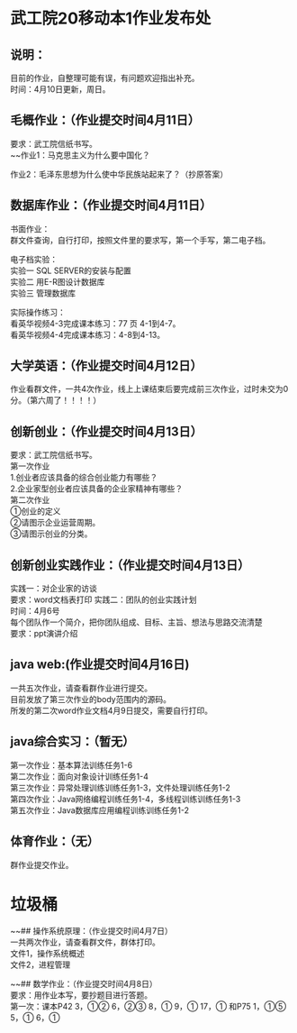 # 武工院20移动本1作业发布处
## 说明：

目前的作业，自整理可能有误，有问题欢迎指出补充。   
时间：4月10日更新，周日。    

## 毛概作业：（作业提交时间4月11日）    

要求：武工院信纸书写。  
~~作业1：马克思主义为什么要中国化？    

作业2：毛泽东思想为什么使中华民族站起来了？（抄原答案）     
    
## 数据库作业：（作业提交时间4月11日）    

书面作业：   
群文件查询，自行打印，按照文件里的要求写，第一个手写，第二电子档。     

电子档实验：   
实验一 SQL SERVER的安装与配置   
实验二  用E-R图设计数据库   
实验三  管理数据库

实际操作练习：  
看英华视频4-3完成课本练习：77 页 4-1到4-7。   
看英华视频4-4完成课本练习：4-8到4-13。    


## 大学英语：（作业提交时间4月12日）    

作业看群文件，一共4次作业，线上上课结束后要完成前三次作业，过时未交为0分。（第六周了！！！！）   
     
## 创新创业：（作业提交时间4月13日）

要求：武工院信纸书写。  
第一次作业  
1.创业者应该具备的综合创业能力有哪些？  
2.企业家型创业者应该具备的企业家精神有哪些？  
第二次作业  
①创业的定义  
②请图示企业运营周期。  
③请图示创业的分类。    

## 创新创业实践作业：（作业提交时间4月13日）  
实践一：对企业家的访谈    
要求：word文档表打印
实践二：团队的创业实践计划     
时间：4月6号   
每个团队作一个简介，把你团队组成、目标、主旨、想法与思路交流清楚   
要求：ppt演讲介绍  
     
## java web:(作业提交时间4月16日)    

一共五次作业，请查看群作业进行提交。  
目前发放了第三次作业的body范围内的源码。      
所发的第二次word作业文档4月9日提交，需要自行打印。     

## java综合实习：（暂无）  
第一次作业：基本算法训练任务1-6  
第二次作业：面向对象设计训练任务1-4  
第三次作业：异常处理训练训练任务1-3，文件处理训练任务1-2  
第四次作业：Java网络编程训练任务1-4，多线程训练训练任务1-3   
第五次作业：Java数据库应用编程训练训练任务1-2    


## 体育作业：（无）    

群作业提交作业。
   
   
# 垃圾桶
~~## 操作系统原理：（作业提交时间4月7日）   
一共两次作业，请查看群文件，群体打印。  
文件1，操作系统概述  
文件2，进程管理      
       
 ~~## 数学作业：（作业提交时间4月8日）    
 要求：用作业本写，要抄题目进行答题。  
第一次：课本P42	3，①②  6，②③  8，①  9，① 17，① 和P75 1，①⑤ 5，① 6，①    
